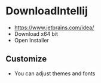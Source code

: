 # DownloadIntellij

* https://www.jetbrains.com/idea/
* Download x64 bit
* Open Installer

## Customize
* You can adjust themes and fonts
